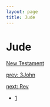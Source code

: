 ```yaml
---
layout: page
title: Jude
---
```


# Jude


[New Testament](/new-testament)


[prev: 3John](/new-testament/3john)


[next: Rev](/new-testament/rev)

- [1](/new-testament/jude/jude-1.html)
